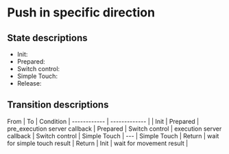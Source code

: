 # Push in specific direction

## State descriptions
- Init:
- Prepared:
- Switch control:
- Simple Touch:
- Release:

## Transition descriptions

From | To | Condition |
------------ | ------------- | |
Init | Prepared | pre_execution server callback |
Prepared | Switch control | execution server callback |
Switch control | Simple Touch | --- |
Simple Touch | Return | wait for simple touch result |
Return | Init | wait for movement result |
